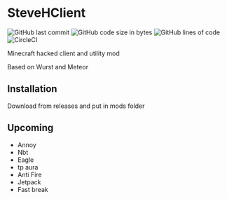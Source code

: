 # SteveHClient
![GitHub last commit](https://img.shields.io/github/last-commit/crazymoose77756/SteveHClient)
![GitHub code size in bytes](https://img.shields.io/github/languages/code-size/crazymoose77756/SteveHClient)
![GitHub lines of code](https://tokei.rs/b1/github/crazymoose77756/SteveHClient)
![CircleCI](https://circleci.com/gh/MeteorDevelopment/meteor-client/tree/master.svg?style=svg)

Minecraft hacked client and utility mod


Based on Wurst and Meteor

## Installation
Download from releases and put in mods folder

## Upcoming
- Annoy
- Nbt
- Eagle
- tp aura
- Anti Fire
- Jetpack
- Fast break
